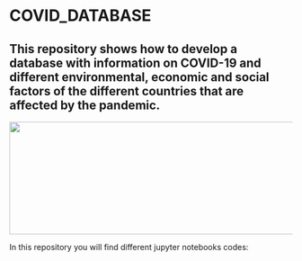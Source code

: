 # COVID_DATABASE
## This repository shows how to develop a database with information on COVID-19 and different environmental, economic and social factors of the different countries that are affected by the pandemic.
<p align="center">
  <img src='https://www.hoyesarte.com/wp-content/uploads/2020/03/covid-19.jpg' width="800" height="200" />
</p>
In this repository you will find different jupyter notebooks codes:
